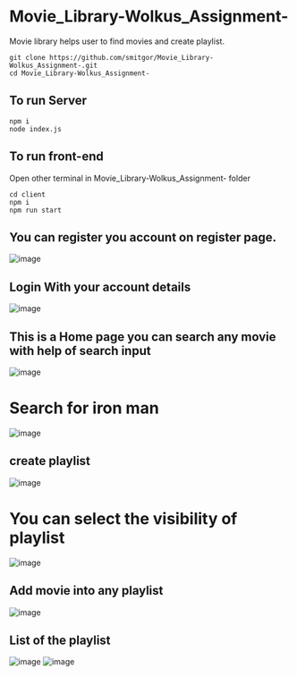 # Movie_Library-Wolkus_Assignment-

Movie library helps user to find movies and create playlist.

```
git clone https://github.com/smitgor/Movie_Library-Wolkus_Assignment-.git
cd Movie_Library-Wolkus_Assignment-
```

## To run Server
```
npm i
node index.js
```

## To run front-end
Open other terminal in Movie_Library-Wolkus_Assignment- folder
```
cd client
npm i
npm run start
```

## You can register you account on register page.

![image](https://user-images.githubusercontent.com/56472201/199714455-5343cdb8-8129-4c31-a651-9670efea45d4.png)

## Login With your account details

![image](https://user-images.githubusercontent.com/56472201/199714586-7d1fc58f-6b20-4c0c-a17e-13a88007877f.png)

## This is a Home page you can search any movie with help of search input

![image](https://user-images.githubusercontent.com/56472201/199718360-97b4229c-978e-442c-92cb-d8ae97a01a16.png)

# Search for iron man
![image](https://user-images.githubusercontent.com/56472201/199718508-13541903-8b42-4141-9b72-c8c80dbbe4c1.png)

## create playlist 
![image](https://user-images.githubusercontent.com/56472201/199719048-2b560348-53ef-436b-8cfa-eafaf5c5f380.png)
# You can select the visibility of playlist
![image](https://user-images.githubusercontent.com/56472201/199719128-219ac703-fdcb-4ab3-8174-f1f48db18da0.png)

## Add movie into any playlist
![image](https://user-images.githubusercontent.com/56472201/199719872-a490898d-aa58-4a2a-a6c4-c976d5f50c76.png)

## List of the playlist
![image](https://user-images.githubusercontent.com/56472201/199720005-877a4705-027d-4555-bf9c-48539a676af1.png)
![image](https://user-images.githubusercontent.com/56472201/199720403-cddfdba5-96ef-46a0-880d-b51f44186d83.png)

